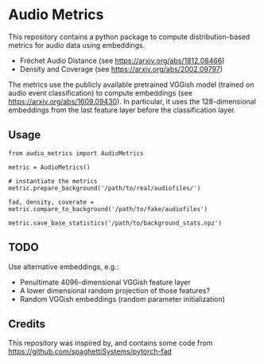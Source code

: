 # Audio Metrics

This repository contains a python package to compute distribution-based metrics for audio data using embeddings.

* Fréchet Audio Distance (see https://arxiv.org/abs/1812.08466)
* Density and Coverage (see https://arxiv.org/abs/2002.09797)

The metrics use the publicly available pretrained VGGish model (trained on audio
event classification) to compute embeddings (see
https://arxiv.org/abs/1609.09430). In particular, it uses the 128-dimensional
embeddings from the last feature layer before the classification layer.

## Usage

```
from audio_metrics import AudioMetrics

metric = AudioMetrics()

# instantiate the metrics
metric.prepare_background('/path/to/real/audiofiles/')

fad, density, coverate = metric.compare_to_background('/path/to/fake/audiofiles')

metric.save_base_statistics('/path/to/background_stats.npz')

```


## TODO

Use alternative embeddings, e.g.:

* Penultimate 4096-dimensional VGGish feature layer
* A lower dimensional random projection of those features?
* Random VGGish embeddings (random parameter initialization)

## Credits

This repository was inspired by, and contains some code from https://github.com/spaghettiSystems/pytorch-fad
